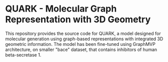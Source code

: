 # QUARK - Molecular Graph Representation with 3D Geometry

This repository provides the source code for QUARK, a model designed for molecular generation using graph-based representations with integrated 3D geometric information. The model has been fine-tuned using GraphMVP architecture, on smaller "bace" dataset, that contains inhibitors of human beta-secretase 1. 
